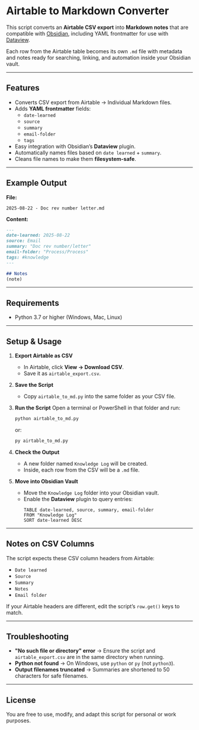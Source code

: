 # Airtable to Markdown Converter

This script converts an **Airtable CSV export** into **Markdown notes** that are compatible with [Obsidian](https://obsidian.md), including YAML frontmatter for use with [Dataview](https://blacksmithgu.github.io/obsidian-dataview/).

Each row from the Airtable table becomes its own `.md` file with metadata and notes ready for searching, linking, and automation inside your Obsidian vault.

---

## Features
- Converts CSV export from Airtable → Individual Markdown files.
- Adds **YAML frontmatter** fields:
  - `date-learned`
  - `source`
  - `summary`
  - `email-folder`
  - `tags`
- Easy integration with Obsidian’s **Dataview** plugin.
- Automatically names files based on `date learned` + `summary`.
- Cleans file names to make them **filesystem-safe**.

---

## Example Output

**File:**  
```
2025-08-22 - Doc rev number letter.md
```

**Content:**
```markdown
---
date-learned: 2025-08-22
source: Email
summary: "Doc rev number/letter"
email-folder: "Process/Process"
tags: #knowledge
---

## Notes
(note)
```

---

## Requirements
- Python 3.7 or higher (Windows, Mac, Linux)

---

## Setup & Usage

1. **Export Airtable as CSV**
   - In Airtable, click **View → Download CSV**.
   - Save it as `airtable_export.csv`.

2. **Save the Script**
   - Copy `airtable_to_md.py` into the same folder as your CSV file.

3. **Run the Script**
   Open a terminal or PowerShell in that folder and run:
   ```bash
   python airtable_to_md.py
   ```
   or:
   ```bash
   py airtable_to_md.py
   ```

4. **Check the Output**
   - A new folder named `Knowledge Log` will be created.
   - Inside, each row from the CSV will be a `.md` file.

5. **Move into Obsidian Vault**
   - Move the `Knowledge Log` folder into your Obsidian vault.
   - Enable the **Dataview** plugin to query entries:
     ```dataview
     TABLE date-learned, source, summary, email-folder
     FROM "Knowledge Log"
     SORT date-learned DESC
     ```

---

## Notes on CSV Columns
The script expects these CSV column headers from Airtable:
- `Date learned`  
- `Source`  
- `Summary`  
- `Notes`  
- `Email folder`  

If your Airtable headers are different, edit the script’s `row.get()` keys to match.

---

## Troubleshooting
- **"No such file or directory" error** → Ensure the script and `airtable_export.csv` are in the same directory when running.
- **Python not found** → On Windows, use `python` or `py` (not `python3`).
- **Output filenames truncated** → Summaries are shortened to 50 characters for safe filenames.

---

## License
You are free to use, modify, and adapt this script for personal or work purposes.
